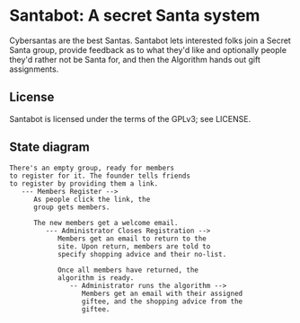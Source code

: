 # Santabot: A secret Santa system

Cybersantas are the best Santas. Santabot lets interested folks join a Secret Santa group, provide feedback as to what they'd like and optionally people they'd rather not be Santa for, and then the Algorithm hands out gift assignments.

## License

Santabot is licensed under the terms of the GPLv3; see LICENSE.

## State diagram

```
There's an empty group, ready for members
to register for it. The founder tells friends
to register by providing them a link.
   --- Members Register -->
      As people click the link, the
      group gets members. 

      The new members get a welcome email.
         --- Administrator Closes Registration -->
            Members get an email to return to the 
            site. Upon return, members are told to 
            specify shopping advice and their no-list.

            Once all members have returned, the
            algorithm is ready.
               -- Administrator runs the algorithm -->
                  Members get an email with their assigned
                  giftee, and the shopping advice from the 
                  giftee.
```
